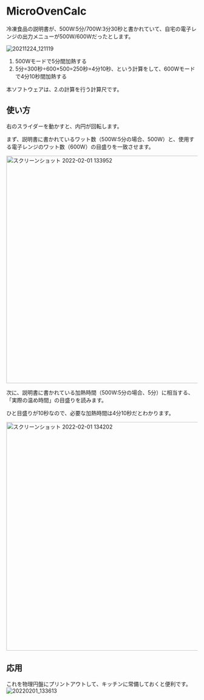 ﻿# MicroOvenCalc
冷凍食品の説明書が、500W:5分/700W:3分30秒と書かれていて、自宅の電子レンジの出力メニューが500W/600Wだったとします。

![20211224_121119](https://user-images.githubusercontent.com/25922944/151914120-111f4908-9cc6-4467-a8e5-6fd50f1d6cd6.jpg)

1. 500Wモードで5分間加熱する
2. 5分=300秒÷600×500=250秒=4分10秒、という計算をして、600Wモードで4分10秒間加熱する

本ソフトウェアは、2.の計算を行う計算尺です。

## 使い方
右のスライダーを動かすと、内円が回転します。

まず、説明書に書かれているワット数（500W:5分の場合、500W）と、使用する電子レンジのワット数（600W）の目盛りを一致させます。

<img width="598" alt="スクリーンショット 2022-02-01 133952" src="https://user-images.githubusercontent.com/25922944/151914156-dbbdbe12-32c7-4621-8fdc-e2089bb584cf.png">

次に、説明書に書かれている加熱時間（500W:5分の場合、5分）に相当する、「実際の温め時間」の目盛りを読みます。

ひと目盛りが10秒なので、必要な加熱時間は4分10秒だとわかります。

<img width="601" alt="スクリーンショット 2022-02-01 134202" src="https://user-images.githubusercontent.com/25922944/151914210-905c6eb2-398c-42c6-81fa-168bde84185e.png">

## 応用
これを物理円盤にプリントアウトして、キッチンに常備しておくと便利です。
![20220201_133613](https://user-images.githubusercontent.com/25922944/151914334-8e8146e5-3c8e-4983-bad7-a06d7514ba54.jpg)

